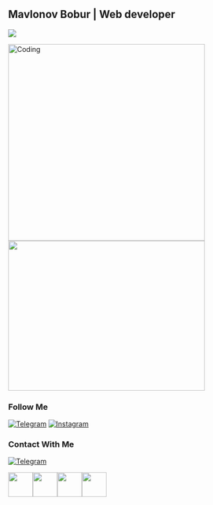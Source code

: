 ## Mavlonov Bobur | Web developer
![](https://readme-typing-svg.herokuapp.com?font=Montserrat&color=coral&lines=I'm+Web+Developer;I'm+Frontend+Developer)

<img   alt="Coding" width="400" src="https://cdn.dribbble.com/users/1162077/screenshots/3848914/programmer.gif"> <img src ="https://media4.giphy.com/media/v1.Y2lkPTc5MGI3NjExbHR2dTdjamtzb2hnMHNvanppYWY3aXJiMm1vNWlic3E2ZHhrb2x4biZlcD12MV9pbnRlcm5hbF9naWZfYnlfaWQmY3Q9Zw/CrFLL3CnRpw5ddlBMm/giphy.gif" width = '400px' height='305px'>




### Follow Me

[![Telegram](https://img.shields.io/badge/-Telegram-082032?style=for-the-badge&logo=Telegram&logoColor=#26A5E4)](https://t.me/elegent_7)
[![Instagram](https://img.shields.io/badge/-Instagram-082032?style=for-the-badge&logo=Instagram&logoColor=#E4405F)](https://www.instagram.com/elegent65_92/)






### Contact With Me


[![Telegram](https://img.shields.io/badge/-Telegram-082032?style=for-the-badge&logo=Telegram&logoColor=#26A5E4)](https://t.me/elegent_7)

<code><img src = "https://www.freeiconspng.com/thumbs/html5-icon/html5-icon-1.png" width = "50px"><code><img src = "https://cdn4.iconfinder.com/data/icons/social-media-logos-6/512/121-css3-512.png" width = "50px"><code><img src = "https://i.pngimg.me/thumb/f/720/m2H7d3A0d3H7N4A0.jpg" width = "50px"><code><img src = "https://www.freeiconspng.com/thumbs/html5-icon/html5-icon-1.png" width = "50px">







